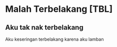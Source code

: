 # Malah Terbelakang [TBL]
## Aku tak nak terbelakang
  Aku keseringan terbelakang karena aku lamban
